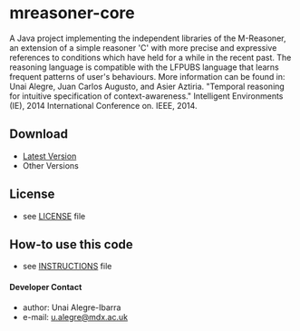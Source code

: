 mreasoner-core
======
A Java project implementing the independent libraries of the M-Reasoner, an extension of a simple reasoner 'C' with more precise and expressive references to conditions which have held for a while in the recent past. 
The reasoning language is compatible with the LFPUBS language that learns frequent patterns of user's behaviours. 
More information can be found in: Unai Alegre, Juan Carlos Augusto, and Asier Aztiria. "Temporal reasoning for intuitive specification of context-awareness." Intelligent Environments (IE), 2014 International Conference on. IEEE, 2014.
 
## Download
* [Latest Version](https://github.com/ualegre/mreasoner-core)
* Other Versions

## License 
* see [LICENSE](https://github.com/ualegre/mreasoner-core/blob/master/LICENSE.md) file

## How-to use this code
* see [INSTRUCTIONS](https://github.com/ualegre/mreasoner-core/blob/master/INSTRUCTIONS.md) file

#### Developer Contact
* author: Unai Alegre-Ibarra
* e-mail: u.alegre@mdx.ac.uk
